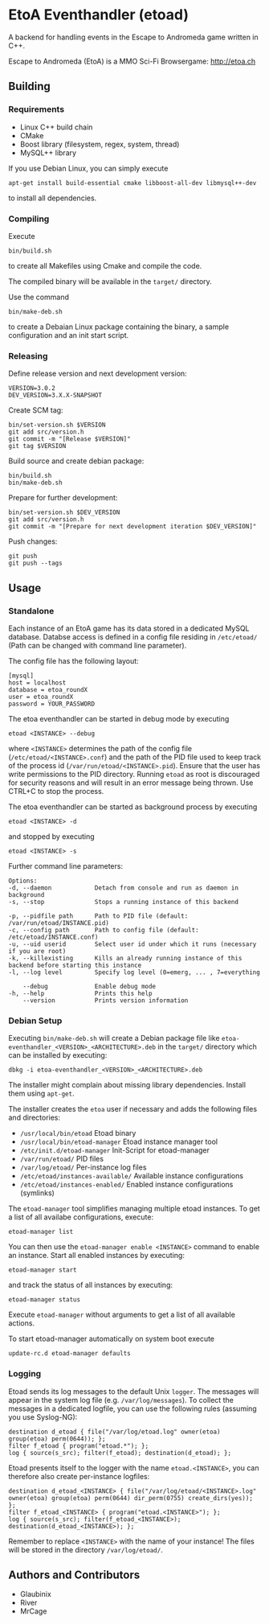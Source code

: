 EtoA Eventhandler (etoad)
=========================

A backend for handling events in the Escape to Andromeda game written in C++.

Escape to Andromeda (EtoA) is a MMO Sci-Fi Browsergame: http://etoa.ch

Building
--------

### Requirements ###

 * Linux C++ build chain
 * CMake
 * Boost library (filesystem, regex, system, thread)
 * MySQL++ library

If you use Debian Linux, you can simply execute

	apt-get install build-essential cmake libboost-all-dev libmysql++-dev

to install all dependencies.

### Compiling ###

Execute

	bin/build.sh

to create all Makefiles using Cmake and compile the code.

The compiled binary will be available in the `target/` directory.

Use the command 

	bin/make-deb.sh
	
to create a Debaian Linux package containing the binary, a sample configuration and an init start script.

### Releasing ###

Define release version and next development version:

    VERSION=3.0.2
    DEV_VERSION=3.X.X-SNAPSHOT
    
Create SCM tag:

    bin/set-version.sh $VERSION
    git add src/version.h
    git commit -m "[Release $VERSION]"
    git tag $VERSION
    
Build source and create debian package:

    bin/build.sh
    bin/make-deb.sh
    
Prepare for further development:

    bin/set-version.sh $DEV_VERSION
    git add src/version.h
    git commit -m "[Prepare for next development iteration $DEV_VERSION]"

Push changes:

    git push
    git push --tags
    
Usage
-----

### Standalone ###

Each instance of an EtoA game has its data stored in a dedicated MySQL database. 
Databse access is defined in a config file residing in `/etc/etoad/` (Path can be changed with command line parameter).

The config file has the following layout:

	[mysql]
	host = localhost
	database = etoa_roundX
	user = etoa_roundX
	password = YOUR_PASSWORD

The etoa eventhandler can be started in debug mode by executing

	etoad <INSTANCE> --debug

where `<INSTANCE>` determines the path of the config file (`/etc/etoad/<INSTANCE>.conf`) and the path of 
the PID file used to keep track of the process id (`/var/run/etoad/<INSTANCE>.pid`). 
Ensure that the user has write permissions to the PID directory. Running `etoad` as root is discouraged
for security reasons and will result in an error message being thrown.
Use CTRL+C to stop the process.

The etoa eventhandler can be started as background process by executing

	etoad <INSTANCE> -d

and stopped by executing

	etoad <INSTANCE> -s

Further command line parameters:
	
	Options:
  	-d, --daemon            Detach from console and run as daemon in background
  	-s, --stop              Stops a running instance of this backend
	
  	-p, --pidfile path      Path to PID file (default: /var/run/etoad/INSTANCE.pid)
  	-c, --config path       Path to config file (default: /etc/etoad/INSTANCE.conf)
  	-u, --uid userid        Select user id under which it runs (necessary if you are root)
  	-k, --killexisting      Kills an already running instance of this backend before starting this instance
  	-l, --log level         Specify log level (0=emerg, ... , 7=everything

	    --debug             Enable debug mode
  	-h, --help              Prints this help
      	--version           Prints version information

### Debian Setup ###

Executing `bin/make-deb.sh` will create a Debian package file like `etoa-eventhandler_<VERSION>_<ARCHITECTURE>.deb` in the `target/` directory which can be installed by executing:

	dbkg -i etoa-eventhandler_<VERSION>_<ARCHITECTURE>.deb

The installer might complain about missing library dependencies. Install them using `apt-get`.

The installer creates the `etoa` user if necessary and adds the following files and directories:

 * `/usr/local/bin/etoad` Etoad binary
 * `/usr/local/bin/etoad-manager` Etoad instance manager tool
 * `/etc/init.d/etoad-manager` Init-Script for etoad-manager
 * `/var/run/etoad/` PID files
 * `/var/log/etoad/` Per-instance log files
 * `/etc/etoad/instances-available/` Available instance configurations
 * `/etc/etoad/instances-enabled/` Enabled instance configurations (symlinks)
 
The `etoad-manager` tool simplifies managing multiple etoad instances. To get a list of all availabe configurations, execute:

	etoad-manager list
	
You can then use the `etoad-manager enable <INSTANCE>` command to enable an instance. Start all enabled instances by executing:

	etoad-manager start
	
and track the status of all instances by executing:

	etoad-manager status
	
Execute `etoad-manager` without arguments to get a list of all available actions.

To start etoad-manager automatically on system boot execute

	update-rc.d etoad-manager defaults

### Logging ###

Etoad sends its log messages to the default Unix `logger`. The messages will appear in the system 
log file (e.g. `/var/log/messages`). 
To collect the messages in a dedicated logfile, you can use the following rules (assuming you use Syslog-NG):

	destination d_etoad { file("/var/log/etoad.log" owner(etoa) group(etoa) perm(0644)); };
	filter f_etoad { program("etoad.*"); };
	log { source(s_src); filter(f_etoad); destination(d_etoad); };

Etoad presents itself to the logger with the name `etoad.<INSTANCE>`, you can therefore also create per-instance logfiles:

	destination d_etoad_<INSTANCE> { file("/var/log/etoad/<INSTANCE>.log" owner(etoa) group(etoa) perm(0644) dir_perm(0755) create_dirs(yes)); };
	filter f_etoad_<INSTANCE> { program("etoad.<INSTANCE>"); };
	log { source(s_src); filter(f_etoad_<INSTANCE>); destination(d_etoad_<INSTANCE>); };

Remember to replace `<INSTANCE>` with the name of your instance! The files will be stored in the directory `/var/log/etoad/`.


Authors and Contributors
------------------------

 * Glaubinix
 * River
 * MrCage
